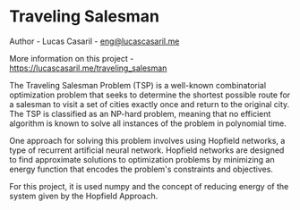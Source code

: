 # Traveling Salesman
Author - Lucas Casaril - eng@lucascasaril.me

More information on this project - https://lucascasaril.me/traveling_salesman

The Traveling Salesman Problem (TSP) is a well-known combinatorial optimization problem that seeks to determine the shortest possible route for a salesman to visit a set of cities exactly once and return to the original city. The TSP is classified as an NP-hard problem, meaning that no efficient algorithm is known to solve all instances of the problem in polynomial time.

One approach for solving this problem involves using Hopfield networks, a type of recurrent artificial neural network. Hopfield networks are designed to find approximate solutions to optimization problems by minimizing an energy function that encodes the problem's constraints and objectives.

For this project, it is used numpy and the concept of reducing energy of the system given by the Hopfield Approach.